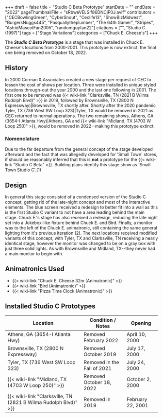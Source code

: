 +++
draft = false
title = "Studio C Beta Prototype"
startDate = ""
endDate = "2022"
pageThumbnailFile = "sRbweVELSlf86DNCjP0J.avif"
contributors = ["CECBowlingGreen", "CyberSnout", "Ceclife13", "ShowBizMidwest", "BurgersNuggs445", "Pasquallytheplumber", "The 64th Gamer", "Stripes", "AstridMascotFan2005", "randomguyfan22"]
citations = ["<ref></ref>", "Studio C (1997)"]
tags = ["Stage Variations"]
categories = ["Chuck E. Cheese's"]
+++

The ***Studio C Beta Prototype*** is a stage that was installed in Chuck E. Cheese's locations from 2000-2001. This prototype is now extinct, the final one being removed on October 18, 2022.

## History

In 2000 Corman &amp; Associates created a new stage per request of CEC to lessen the cost of shows per location. Three were installed in unique styled locations through-out the year 2000 and the last one following in 2001. The first one to be removed was {{< wiki-link "Clarksville, TN (2821 B Wilma Rudolph Blvd)" >}} in 2019, followed by Brownsville, TX (2800 N Expressway)|Brownsville, TX shortly after. Shortly after the 2020 pandemic Tyler, TX (736 West SW Loop 323)|Tyler, TX would be removed in 2021 as CEC returned to normal operations. The two remaining shows, Athens, GA (3654-I Atlanta Hwy)|Athens, GA and {{< wiki-link "Midland, TX (4703 W Loop 250)" >}}, would be removed in 2022--making this prototype extinct.

### Nomenclature

Due to the far departure from the general concept of the stage developed afterward and the fact that was allegedly developed for 'Small Town' stores, if should be reasonably inferred that this is **not** a prototype for the {{< wiki-link "Studio C Beta" >}}. Building plans identify this stage show as 'Small Town Studio C'.(1)

## Design

In general this stage consisted of a condensed version of the Studio C concept, getting rid of the late-night concept and most of the interactive elements. The blue screen received a redesign to better fit into a wall as this is the first Studio C variant to not have a area leading behind the main stage. Chuck E.'s stage has also received a redesign, reducing the late night set into a Jukebox-like fixture behind Chuck E. and Bird. Finally, a monitor was to the left of the Chuck E. animatronic, still containing the same general lighting from it's previous iteration (2). The next locations received modified variants of this concept, with Tyler, TX and Clarksville, TN receiving a nearly identical stage, however the monitor was changed to be on a gray box with just three solid lights. As with Brownsville and Midland, TX--they never had a main monitor to begin with.

## Animatronics Used

- {{< wiki-link "Chuck E. Cheese 32m (Animatronic)" >}}
- {{< wiki-link "Bird (Animatronic)" >}}
- {{< wiki-link "Pizza Time Clock (Animatronic)" >}}

## Installed Studio C Prototypes

| Location                                                              | Condition / Notes           | Opening           |
|-----------------------------------------------------------------------|-----------------------------|-------------------|
| Athens, GA (3654-I Atlanta Hwy)                                       | Removed February 2022       | April 10, 2000    |
| Brownsville, TX (2800 N Expressway)                                   | Removed October 2019        | July 17, 2000     |
| Tyler, TX (736 West SW Loop 323)                                      | Removed in the Fall of 2021 | July 24, 2000     |
| {{< wiki-link "Midland, TX (4703 W Loop 250)" >}}               | Removed October 18, 2022    | October 2, 2000   |
| {{< wiki-link "Clarksville, TN (2821 B Wilma Rudolph Blvd)" >}} | Removed in 2019             | February 22, 2001 |
